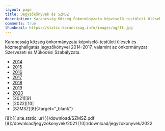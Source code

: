 ```yaml
---
layout: page
title: Jegyzőkönyvek és SZMSZ
description: Karancsság Község Önkormányzata képviselő-testületi ülések jegyzőkönyvei, Szervezeti és Működési Szabályzata
comments: true
thumbnail: https://static.karancssag.info/images/og/ft.jpg
---
```


Karancsság község önkormányzata képviselő-testületi ülések és közmeghallgatás jegyzőkönyvei 2014-2017, valamint az önkormányzat Szervezeti és Működési Szabályzata.

+ [2014][1]
+ [2015][2]
+ [2016][3]
+ [2017][4]
+ [2018][5]
+ [2019][6]
+ [2020][7]
+ [2021][9]
+ [2022][10]
+ [SZMSZ][8]{:target="_blank"}


[1]:/download/jegyzokonyvek/2014
[2]:/download/jegyzokonyvek/2015
[3]:/download/jegyzokonyvek/2016
[4]:/download/jegyzokonyvek/2017
[5]:/download/jegyzokonyvek/2018
[6]:/download/jegyzokonyvek/2019
[7]:/download/jegyzokonyvek/2020
[8]:{{ site.static_url }}/download/SZMSZ.pdf
[9]:/download/jegyzokonyvek/2021
[10]:/download/jegyzokonyvek/2022